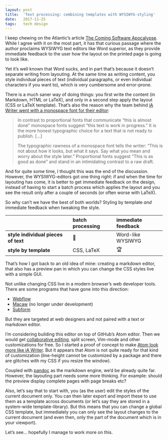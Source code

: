 ```yaml
---
layout: post
title:  'Text processing: combining templates with WYSIWYG-styling'
date:   2017-11-25
tags:   tech design
---
```


I keep chewing on the Atlantic’s article [The Coming Software Apocalypse](https://www.theatlantic.com/technology/archive/2017/09/saving-the-world-from-code/540393/). While I agree with it on the most part, it has that curious passage where the author proclaims WYSIWYG text editors like Word superior, as they provide immediate feedback to the user how the layout on the printed page is going to look like.

Yet it’s well known that Word sucks, and in part that’s because it doesn’t separate writing from layouting. At the same time as writing content, you style individual pieces of text (individual paragraphs, or even individual characters if you want to), which is very cumbersome and error-prone.

There is a much saner way of doing things: you first write the content (in Markdown, HTML or LaTeX), and only in a second step apply the layout (CSS or LaTeX template). That’s also the reason why the team behind [iA Writer went with a monospace font for their editor](https://ia.net/topics/in-search-of-the-perfect-writing-font/):

> In contrast to proportional fonts that communicate “this is almost done” monospace fonts suggest “this text is work in progress.” It is the more honest typographic choice for a text that is not ready to publish. [...]
> 
> The typographic rawness of a monospace font tells the writer: “This is not about how it looks, but what it says. Say what you mean and worry about the style later.” Proportional fonts suggest “This is as good as done” and stand in an intimidating contrast to a raw draft.

And for quite some time, I thought this was the end of the discussion. However, the WYSIWYG-editors got one thing right: if and when the time for layouting has come, it is better to get immediate feedback on the design, instead of having to start a batch process which applies the layout and you see the result only after a couple of seconds (or often worse with LaTeX).

So why can’t we have the best of both worlds? Styling by template _and_ immediate feedback when tweaking the style.


|                      | batch processing | immediate feedback |
|:---------------------|:-----------------|:-------------------|
| **style individual pieces of text** | 💩 | Word-like WYSIWYG |
| **style by template**               | CSS, LaTeX   |   🏆    |

That’s how I got back to an old idea of mine: creating a markdown editor, that also has a preview pan in which you can change the CSS styles live with a simple GUI.

Not unlike changing CSS live in a modern browser’s web developer tools. There are some programs that have gone into this direction:

- [Webflow](https://webflow.com/)
- [Macaw](http://macaw.co/) (no longer under development)
- [Subform](https://subformapp.com/)

But they are targeted at web designers and not paired with a text or markdown editor.

I’m considering building this editor on top of GitHub’s Atom editor. Then we would get [collaborative editing](https://blog.atom.io/2017/11/15/code-together-in-real-time-with-teletype-for-atom.html), split screen, Vim-mode and other customizations for free. So I started a proof of concept to make [Atom look more like iA Writer](https://github.com/mb21/atom-markdown-editor-simple-style). But it appears that Atom is not quite ready for that kind of customization (line-height cannot be customized by a package and there are glitches with my CSS if you resize the window).

Coupled with [pandoc](http://pandoc.org/) as the markdown engine, we’d be already quite far. However, the layouting part needs some more thinking. For example: should the preview display complete pages with page breaks etc?

Also, let’s say that to start with, you (as the user) edit the styles of the current document only. You can then later export and import these to use them as a template across documents (or let’s say they are stored in a system-wide template-library). But this means that you can change a global CSS template, but immediately you can only see the layout changes to the current document (and even then, only the part of the document which is in your viewport).

Let’s see… hopefully I manage to work more on this.